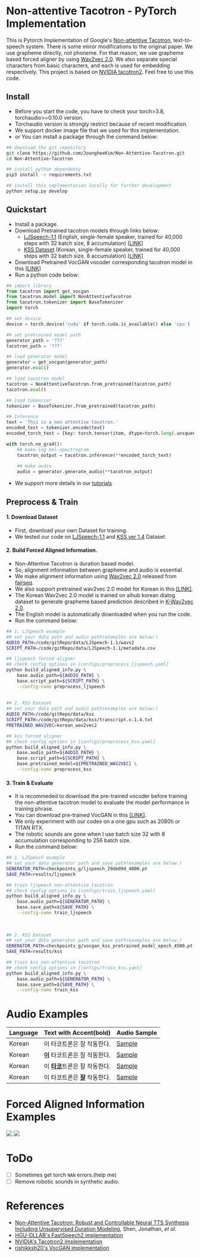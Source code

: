# Non-attentive Tacotron - PyTorch Implementation

This is Pytorch Implementation of Google's [Non-attentive Tacotron](https://arxiv.org/abs/2010.04301), text-to-speech system.
There is some minor modifications to the original paper. We use grapheme directly, not phoneme. 
For that reason, we use grapheme based forced aligner by using [Wav2vec 2.0](https://arxiv.org/abs/2006.11477).
We also separate special characters from basic characters, and each is used for embedding respectively.
This project is based on [NVIDIA tacotron2](https://github.com/NVIDIA/tacotron2). Feel free to use this code.

## Install
- Before you start the code, you have to check your torch>3.8, torchaudio>=0.10.0 version.
- Torchaudio version is strongly restrict because of recent modification. 
- We support docker image file that we used for this implementation.
- or You can install a package through the command below:
```bash
## download the git repository
git clone https://github.com/JoungheeKim/Non-Attentive-Tacotron.git
cd Non-Attentive-Tacotron

## install python dependency
pip3 install -r requirements.txt

## install this implementation locally for further development
python setup.py develop
```

## Quickstart
- Install a package.
- Download Pretrained tacotron models through links below:
  - [LJSpeech-1.1](https://keithito.com/LJ-Speech-Dataset/) (English, single-female speaker, trained for 40,000 steps with 32 batch size, 8 accumulation) [[LINK]]()
  - [KSS Dataset](https://www.kaggle.com/bryanpark/korean-single-speaker-speech-dataset) (Korean, single-female speaker, trained for 40,000 steps with 32 batch size, 8 accumulation) [[LINK]](https://drive.google.com/file/d/1BBYDTaBS0co7_VgaRowqk8NvFGA5bBgF/view?usp=sharing)
- Download Pretrained VocGAN vocoder corresponding tacotron model in this [[LINK]](https://github.com/rishikksh20/VocGAN)
- Run a python code below:
```python
## import library
from tacotron import get_vocgan
from tacotron.model import NonAttentiveTacotron
from tacotron.tokenizer import BaseTokenizer
import torch

## set device
device = torch.device('cuda' if torch.cuda.is_available() else 'cpu')

## set pretrained model path
generator_path = '???'
tacotron_path = '???'

## load generator model
generator = get_vocgan(generator_path)
generator.eval()

## load tacotron model
tacotron = NonAttentiveTacotron.from_pretrained(tacotron_path)
tacotron.eval()

## load tokenizer
tokenizer = BaseTokenizer.from_pretrained(tacotron_path)

## Inference
text = 'This is a non attentive tacotron.'
encoded_text = tokenizer.encode(text)
encoded_torch_text = {key: torch.tensor(item, dtype=torch.long).unsqueeze(0).to(device) for key, item in encoded_text.items()}

with torch.no_grad():
    ## make log mel-spectrogram
    tacotron_output = tacotron.inference(**encoded_torch_text)
    
    ## make audio
    audio = generator.generate_audio(**tacotron_output)
```
- We support more details in our [tutorials](tutorial/)

## Preprocess & Train
#### 1. Download Dataset 
- First, download your own Dataset for training.
- We tested our code on [LJSpeech-1.1](https://keithito.com/LJ-Speech-Dataset/) and [KSS ver 1.4](https://www.kaggle.com/bryanpark/korean-single-speaker-speech-dataset) Dataset.

#### 2. Build Forced Aligned Information.
- Non-Attentive Tacotron is duration based model.
- So, alignment information between grapheme and audio is essential.
- We make alignment information using [Wav2vec 2.0](https://arxiv.org/abs/2006.11477) released from [fairseq](https://github.com/pytorch/fairseq/tree/main/examples/wav2vec).
- We also support pretrained wav2vec 2.0 model for Korean in this [[LINK]](https://drive.google.com/file/d/1BBYDTaBS0co7_VgaRowqk8NvFGA5bBgF/view?usp=sharing).
- The Korean Wav2vec 2.0 model is trained on aihub korean dialog dataset to generate grapheme based prediction described in [K-Wav2vec 2.0](https://arxiv.org/abs/2110.05172).
- The English model is automatically downloaded when you run the code.
- Run the command below:
```bash
## 1. LJSpeech example
## set your data path and audio path(examples are below:)
AUDIO_PATH=/code/gitRepo/data/LJSpeech-1.1/wavs2
SCRIPT_PATH=/code/gitRepo/data/LJSpeech-1.1/metadata.csv

## ljspeech forced aligner
## check config options in [configs/preprocess_ljspeech.yaml]
python build_aligned_info.py \
    base.audio_path=${AUDIO_PATH} \
    base.script_path=${SCRIPT_PATH} \
    --config-name preprocess_ljspeech
    
    
## 2. KSS Dataset 
## set your data path and audio path(examples are below:)
AUDIO_PATH=/code/gitRepo/data/kss
SCRIPT_PATH=/code/gitRepo/data/kss/transcript.v.1.4.txt
PRETRAINED_WAV2VEC=korean_wav2vec2

## kss forced aligner
## check config options in [configs/preprocess_kss.yaml]
python build_aligned_info.py \
    base.audio_path=${AUDIO_PATH} \
    base.script_path=${SCRIPT_PATH} \
    base.pretrained_model=${PRETRAINED_WAV2VEC} \
    --config-name preprocess_kss
```

#### 3. Train & Evaluate
- It is recommeded to download the pre-trained vocoder before training the non-attentive tacotron model to evaluate the model performance in training phrase.
- You can download pre-trained VocGAN in this [[LINK]](https://github.com/rishikksh20/VocGAN).
- We only experiment with our codes on a one gpu such as 2080ti or TITAN RTX.
- The robotic sounds are gone when I use batch size 32 with 8 accumulation corresponding to 256 batch size.
- Run the command below:
```bash
## 1. LJSpeech example
## set your data generator path and save path(examples are below:)
GENERATOR_PATH=checkpoints_g/ljspeech_29de09d_4000.pt
SAVE_PATH=results/ljspeech

## train ljspeech non-attentive tacotron
## check config options in [configs/train_ljspeech.yaml]
python build_aligned_info.py \
    base.audio_path=${GENERATOR_PATH} \
    base.save_path=${SAVE_PATH} \
    --config-name train_ljspeech
  
  
    
## 2. KSS Dataset   
## set your data generator path and save path(examples are below:)
GENERATOR_PATH=checkpoints_g/vocgan_kss_pretrained_model_epoch_4500.pt
SAVE_PATH=results/kss

## train kss non-attentive tacotron
## check config options in [configs/train_kss.yaml]
python build_aligned_info.py \
    base.audio_path=${GENERATOR_PATH} \
    base.save_path=${SAVE_PATH} \
    --config-name train_kss

```

# Audio Examples
 Language | Text with Accent(bold) | Audio Sample  | 
|----------|-------------------------------------------|---------|
| Korean   | 이 타코트론은 잘 작동한다.                   | [Sample](https://user-images.githubusercontent.com/30570052/147639514-6b2212ef-5a66-4226-9343-49b639e26370.mp4) |
| Korean   | <b><ins>이</ins></b> 타코트론은 잘 작동한다. | [Sample](https://user-images.githubusercontent.com/30570052/147639573-e9fd2e79-cba5-437d-a9c6-5b9bf869e5c6.mp4) |
| Korean   | 이 <b><ins>타코</ins></b>트론은 잘 작동한다. | [Sample](https://user-images.githubusercontent.com/30570052/147639588-b8b8abb2-3ea1-47db-b14b-719fbde93054.mp4) |
| Korean   | 이 타코트론은 <b><ins>잘</ins></b> 작동한다. | [Sample](https://user-images.githubusercontent.com/30570052/147639606-0a1b09f0-0151-4e1c-923d-b2e482db0194.mp4) |


# Forced Aligned Information Examples
![](samples/english_forced_aligned_information.png)
![](samples/korean_forced_aligned_information.png)

# ToDo
- [ ] Sometimes get torch `NAN` errors.(help me)
- [ ] Remove robotic sounds in synthetic audio.

# References
- [Non-Attentive Tacotron: Robust and Controllable Neural TTS Synthesis Including Unsupervised Duration Modeling](https://arxiv.org/abs/2010.04301), Shen, Jonathan, *et al*.
- [HGU-DLLAB's FastSpeech2 implementation](https://github.com/HGU-DLLAB/Korean-FastSpeech2-Pytorch)
- [NVIDIA's Tacotron2 implementation](https://github.com/NVIDIA/tacotron2)
- [rishikksh20's VocGAN implementation](https://github.com/rishikksh20/VocGAN)
